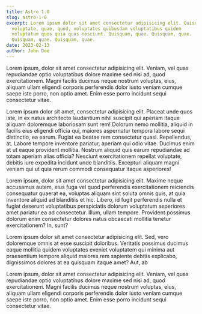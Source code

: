 ```yaml
---
title: Astro 1.0
slug: astro-1-0
excerpt: Lorem ipsum dolor sit amet consectetur adipisicing elit. Quisquam
  voluptate, quae, quod, voluptates quibusdam voluptatibus quidem
  voluptatum quos quia quas nesciunt. Quisquam, quae. Quisquam, quae.
  Quisquam, quae. Quisquam, quae.
date: 2023-02-13
author: John Doe
---
```


Lorem ipsum, dolor sit amet consectetur adipisicing elit. Veniam,
vel quas repudiandae optio voluptatibus dolore maxime sed nisi ad,
quod exercitationem. Magni facilis ducimus neque nostrum voluptas,
eius, aliquam ullam eligendi corporis perferendis dolor iusto veniam
cumque saepe iste porro, non optio amet. Enim esse porro incidunt
sequi consectetur vitae.

Lorem ipsum dolor sit amet, consectetur adipisicing elit. Placeat
unde quos iste, in ex natus architecto laudantium nihil suscipit qui
aperiam itaque aliquam doloremque laboriosam sunt rem! Dolorum nemo
mollitia, aliquid in facilis eius eligendi officia qui, maiores
aspernatur tempora labore sequi distinctio, ea earum. Fugiat ea
beatae rem consectetur quasi. Repellendus, at. Labore tempore
inventore pariatur, aperiam qui odio vitae. Ducimus enim at ut eaque
provident mollitia. Nostrum aliquid quis earum repudiandae ad totam
aperiam alias officia? Nesciunt exercitationem repellat voluptate,
debitis iure expedita incidunt unde blanditiis. Excepturi aliquam
magni veniam qui ut quia rerum commodi consequatur itaque
asperiores!

Lorem ipsum, dolor sit amet consectetur adipisicing elit. Maxime
neque accusamus autem, eius fuga vel quod perferendis exercitationem
reiciendis consequatur quaerat ea, voluptas aliquam sint soluta
omnis quis, at quia inventore aliquid ad blanditiis et hic. Libero,
id fugit perferendis nulla et fugiat deserunt voluptatibus
perspiciatis dolorum voluptatum asperiores amet pariatur ea ad
consectetur. Illum, ullam tempore. Provident possimus dolorum enim
consectetur dolores natus obcaecati mollitia tenetur exercitationem?
In, sunt?

Lorem ipsum dolor sit amet consectetur adipisicing elit. Sed, vero
doloremque omnis at esse suscipit doloribus. Veritatis possimus
ducimus eaque mollitia quidem voluptates eveniet voluptatem qui
minima aut praesentium tempore aliquid maiores rem sapiente debitis
explicabo, dignissimos dolores at ea quisquam itaque amet? Aut, ab

Lorem ipsum, dolor sit amet consectetur adipisicing elit. Veniam,
vel quas repudiandae optio voluptatibus dolore maxime sed nisi ad,
quod exercitationem. Magni facilis ducimus neque nostrum voluptas,
eius, aliquam ullam eligendi corporis perferendis dolor iusto veniam
cumque saepe iste porro, non optio amet. Enim esse porro incidunt
sequi consectetur vitae.

